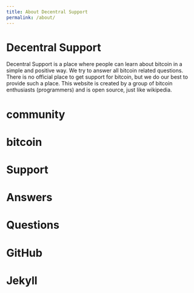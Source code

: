 ```yaml
---
title: About Decentral Support
permalink: /about/
---
```


# Decentral Support
Decentral Support is a place where people can learn about bitcoin in a simple and positive way. We try to answer all bitcoin related questions. There is no official place to get support for bitcoin, but we do our best to provide such a place. This website is created by a group of bitcoin enthusiasts (programmers) and is open source, just like wikipedia.

# community

# bitcoin

# Support

# Answers

# Questions

# GitHub

# Jekyll
